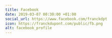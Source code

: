 ```yaml
---
title: Facebook
date: 2019-03-07 00:30:00 +01:00
social_url: https://www.facebook.com/franckdpt
icon: https://franckdupont.com/public/fb.png
alt: facebook_profile
---
```


